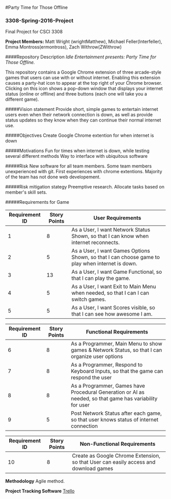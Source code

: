 #Party Time for Those Offline
### 3308-Spring-2016-Project
Final Project for CSCI 3308

**Project Members:** Matt Wright (wrightMatthew), Michael Feller(Interfeller), Emma Montross(ermontross), Zach Withrow(ZWithrow)

####Repository Description
  *Idle Entertainment presents: Party Time for Those Offline.*

  This repository contains a Google Chrome extension of three arcade-style games that users can use with or without internet. Enabling this extension causes a party-hat icon to appear at the top right of your Chrome browser. Clicking on this icon shows a pop-down window that displays your internet status (online or offline) and three buttons (each one will take you a different game).

#####Vision statement
  Provide short, simple games to entertain internet users even when their network connection is down, as well as provide status updates so they know when they can continue their normal internet use. 

#####Objectives
  Create Google Chrome extention for when internet is down
  
#####Motivations
  Fun for times when internet is down, while testing several different methods
  Way to interface with ubiquitous software
  
#####Risk
  New software for all team members.
  Some team members unexperienced with git.
  First experiences with chrome extentions.
  Majority of the team has not done web developement.
  
#####Risk mitigation stategy
  Preemptive research.
  Allocate tasks based on member's skill sets.
  
#####Requirements for Game

 Requirement ID | Story Points | User Requirements
--------------- | -------------- | -------------- 
 1 | 8 | As a User, I want Network Status Shown, so that I can know when internet reconnects.
 2 | 5 | As a User, I want Games Options Shown, so that I can choose game to play when internet is down.
 3 | 13 | As a User, I want Game Functional, so that I can play the game.
 4 | 5  | As a User, I want Exit to Main Menu when needed, so that I can I can switch games.
 5 | 5  | As a User, I want Scores visible, so that I can see how awesome I am.

 Requirement ID | Story Points | Functional Requirements 
--------------- | -------------- | -------------- 
 6 | 8 | As a Programmer, Main Menu to show games & Network Status, so that I can organize user options
 7 | 8 | As a Programmer, Respond to Keyboard Inputs, so that the game can respond the user
 8 | 8 | As a Programmer, Games have Procedural Generation or AI as needed, so that game has variability for user
 9 | 5 | Post Network Status after each game, so that user knows status of internet connection

 Requirement ID | Story Points | Non-Functional Requirements 
--------------- | -------------- | -------------- 
 10 | 8 | Create as Google Chrome Extension, so that User can easily access and download games
 
 **Methodology**
  Agile method.
 
 **Project Tracking Software**
  [Trello](https://trello.com/b/2ivhNpnx/3308-project)
